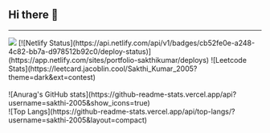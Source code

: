 ## Hi there 👋
---
<img src="https://leetcode-badge-showcase.vercel.app/api?username=Sakthi_Kumar_2005&animated=true"/>
[![Netlify Status](https://api.netlify.com/api/v1/badges/cb52fe0e-a248-4c82-bb7a-d978512b92c0/deploy-status)](https://app.netlify.com/sites/portfolio-sakthikumar/deploys)
![Leetcode Stats](https://leetcard.jacoblin.cool/Sakthi_Kumar_2005?theme=dark&ext=contest)  
<br/>
<br/>
![Anurag's GitHub stats](https://github-readme-stats.vercel.app/api?username=sakthi-2005&show_icons=true)
<br/>
![Top Langs](https://github-readme-stats.vercel.app/api/top-langs/?username=sakthi-2005&layout=compact)
<!--
**sakthi-2005/sakthi-2005** is a ✨ _special_ ✨ repository because its `README.md` (this file) appears on your GitHub profile.

Here are some ideas to get you started:

- 🔭 I’m currently working on ...
- 🌱 I’m currently learning ...
- 👯 I’m looking to collaborate on ...
- 🤔 I’m looking for help with ...
- 💬 Ask me about ...
- 📫 How to reach me: ...
- 😄 Pronouns: ...
- ⚡ Fun fact: ...
-->
